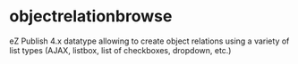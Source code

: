 objectrelationbrowse
====================

eZ Publish 4.x datatype allowing to create object relations using a variety of list types (AJAX, listbox, list of checkboxes, dropdown, etc.)
